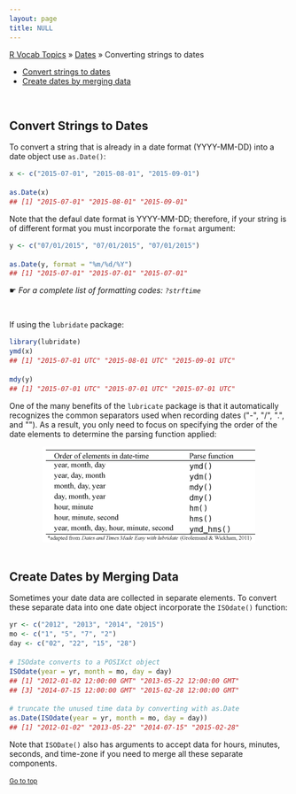 ```yaml
---
layout: page
title: NULL
---
```


[R Vocab Topics](index) &#187; [Dates](dates) &#187; Converting strings to dates

* <a href="#convert_to_dates">Convert strings to dates</a>
* <a href="#merge_to_dates">Create dates by merging data</a>

<br>

<a name="convert_to_dates"></a>

## Convert Strings to Dates
To convert a string that is already in a date format (YYYY-MM-DD) into a date object use `as.Date()`:

```r
x <- c("2015-07-01", "2015-08-01", "2015-09-01")

as.Date(x)
## [1] "2015-07-01" "2015-08-01" "2015-09-01"
```

Note that the defaul date format is YYYY-MM-DD; therefore, if your string is of different format you must incorporate the `format` argument:

```r
y <- c("07/01/2015", "07/01/2015", "07/01/2015")

as.Date(y, format = "%m/%d/%Y")
## [1] "2015-07-01" "2015-07-01" "2015-07-01"
```
&#9755; *For a complete list of formatting codes: `?strftime`*

<br>

If using the `lubridate` package:


```r
library(lubridate)
ymd(x)
## [1] "2015-07-01 UTC" "2015-08-01 UTC" "2015-09-01 UTC"

mdy(y)
## [1] "2015-07-01 UTC" "2015-07-01 UTC" "2015-07-01 UTC"
```

One of the many benefits of the `lubricate` package is that it automatically recognizes the common separators used when recording dates ("-", "/", ".", and "").  As a result, you only need to focus on specifying the order of the date elements to determine the parsing function applied:

<center>
<img src="/public/images/r_vocab/lubridate_parsing.png" alt="lubridate Parsing Functions">
</center>  

<br>

<a name="merge_to_dates"></a>

## Create Dates by Merging Data
Sometimes your date data are collected in separate elements.  To convert these separate data into one date object incorporate the `ISOdate()` function:

```r
yr <- c("2012", "2013", "2014", "2015")
mo <- c("1", "5", "7", "2")
day <- c("02", "22", "15", "28")

# ISOdate converts to a POSIXct object
ISOdate(year = yr, month = mo, day = day)
## [1] "2012-01-02 12:00:00 GMT" "2013-05-22 12:00:00 GMT"
## [3] "2014-07-15 12:00:00 GMT" "2015-02-28 12:00:00 GMT"

# truncate the unused time data by converting with as.Date
as.Date(ISOdate(year = yr, month = mo, day = day))
## [1] "2012-01-02" "2013-05-22" "2014-07-15" "2015-02-28"
```
Note that `ISODate()` also has arguments to accept data for hours, minutes, seconds, and time-zone if you need to merge all these separate components.


<small><a href="#">Go to top</a></small>
